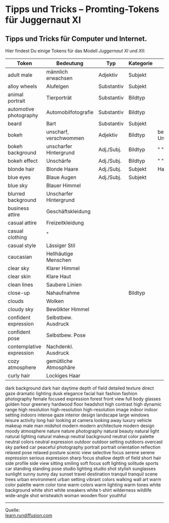 # Tipps und Tricks&nbsp;– Promting-Tokens für Juggernaut XI 
Tipps und Tricks für Computer und Internet.
---

Hier findest Du einige Tokens für das Modell *Juggernaut XI* und *XII*:

| Token                    | Bedeutung               | Typ        | Kategorie | Info                  |
|--------------------------|-------------------------|------------|-----------|-----------------------|
| adult male               | männlich erwachsen      | Adjektiv   | Subjekt   |                       |
| alloy wheels             | Alufelgen               | Substantiv | Subjekt   |                       |
| animal portrait          | Tierporträt             | Substantiv | Bildtyp   |                       |
| automotive photography   | Automobilfotografie     | Substantiv | Bildtyp   |                       |
| beard                    | Bart                    | Substantiv | Subjekt   |                       |
| bokeh                    | unscharf, verschwommen  | Adjektiv   | Bildtyp   | bes. Art d. Unschärfe |
| bokeh background         | unscharfer Hintergrund  | Adj./Subj. | Bildtyp   | "    "   "  "         |
| bokeh effect             | Unschärfe               | Adj./Subj. | Bildtyp   | "    "   "  "         |
| blonde hair              | Blonde Haare            | Adj./Subj. | Subjekt   | Haarfarbe             |
| blue eyes                | Blaue Augen             | Adj./Subj. | Subjekt   |                       |
| blue sky                 | Blauer Himmel           |
| blurred background       | Unscharfer Hintergrund  |
| business attire          | Geschäftskleidung       |
| casual attire            | Freizeitkleidung        |
| casual clothing          | "                       |
| casual style             | Lässiger Stil           |
| caucasian                | Hellhäutige Menschen    |
| clear sky                | Klarer Himmel           |
| clear skin               | Klare Haut              |
| clean lines              | Saubere Linien          |
| close-up                 | Nahaufnahme             | |Bildtyp|
| clouds                   | Wolken
| cloudy sky               | Bewölkter Himmel        |
| confident expression     | Selbstbew. Ausdruck
| confident pose           | Selbstbew. Pose
| contemplative expression | Nachdenkl. Ausdruck   |
| cozy atmosphere          | gemütliche Atmosphäre |
| curly hair               | Lockiges Haar         |
dark background
dark hair
daytime
depth of field
detailed texture
direct gaze
dramatic lighting
dusk
elegance
facial hair
fashion
fashion photography
female
focused expression
forest
front view
full body
glasses
golden hour
greenery
hardwood floor
headshot
high contrast
high dynamic range
high resolution
high-resolution
high-resolution image
indoor
indoor setting
indoors
intense gaze
interior design
landscape
large windows
leisure activity
long hair
looking at camera
looking away
luxury vehicle
makeup
male
man
midshot
modern
modern architecture
modern design
moody atmosphere
nature
nature photography
natural beauty
natural light
natural lighting
natural makeup
neutral background
neutral color palette
neutral colors
neutral expression
outdoor
outdoor setting
outdoors
overcast sky
parked car
peaceful
photography
portrait
portrait orientation
reflection
relaxed pose
relaxed posture
scenic view
selective focus
serene
serene expression
serious expression
sharp focus
shallow depth of field
short hair
side profile
side view
sitting
smiling
soft focus
soft lighting
solitude
sports car
standing
standing pose
studio lighting
studio shot
stylish
sunglasses
sunlight
sunny
sunny day
sunset
travel destination
tranquil
tranquil scene
trees
urban environment
urban setting
vibrant colors
walking
wall art
warm color palette
warm color tone
warm colors
warm lighting
warm tones
white background
white shirt
white sneakers
white t-shirt
wilderness
wildlife
wide-angle shot
wristwatch
woman
wooden floor
youthful

---

Quelle:  
[learn.rundiffusion.com](https://learn.rundiffusion.com/prompt-guide-for-juggernaut-xi-and-xii/)
